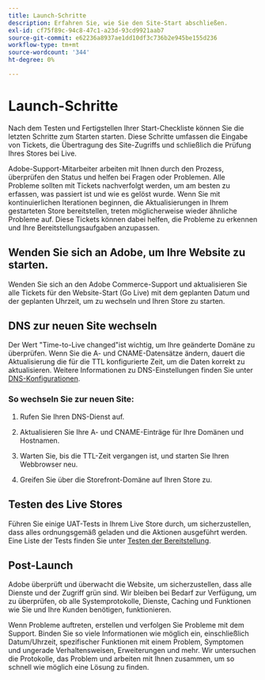 ```yaml
---
title: Launch-Schritte
description: Erfahren Sie, wie Sie den Site-Start abschließen.
exl-id: cf75f89c-94c8-47c1-a23d-93cd9921aab7
source-git-commit: e62236a8937ae1dd10df3c736b2e945be155d236
workflow-type: tm+mt
source-wordcount: '344'
ht-degree: 0%

---
```


# Launch-Schritte

Nach dem Testen und Fertigstellen Ihrer Start-Checkliste können Sie die letzten Schritte zum Starten starten. Diese Schritte umfassen die Eingabe von Tickets, die Übertragung des Site-Zugriffs und schließlich die Prüfung Ihres Stores bei Live.

Adobe-Support-Mitarbeiter arbeiten mit Ihnen durch den Prozess, überprüfen den Status und helfen bei Fragen oder Problemen. Alle Probleme sollten mit Tickets nachverfolgt werden, um am besten zu erfassen, was passiert ist und wie es gelöst wurde. Wenn Sie mit kontinuierlichen Iterationen beginnen, die Aktualisierungen in Ihrem gestarteten Store bereitstellen, treten möglicherweise wieder ähnliche Probleme auf. Diese Tickets können dabei helfen, die Probleme zu erkennen und Ihre Bereitstellungsaufgaben anzupassen.

## Wenden Sie sich an Adobe, um Ihre Website zu starten.

Wenden Sie sich an den Adobe Commerce-Support und aktualisieren Sie alle Tickets für den Website-Start (Go Live) mit dem geplanten Datum und der geplanten Uhrzeit, um zu wechseln und Ihren Store zu starten.

## DNS zur neuen Site wechseln

Der Wert &quot;Time-to-Live changed&quot;ist wichtig, um Ihre geänderte Domäne zu überprüfen. Wenn Sie die A- und CNAME-Datensätze ändern, dauert die Aktualisierung die für die TTL konfigurierte Zeit, um die Daten korrekt zu aktualisieren. Weitere Informationen zu DNS-Einstellungen finden Sie unter [DNS-Konfigurationen](checklist.md#update-dns-configuration-with-production-settings).

### So wechseln Sie zur neuen Site:

1. Rufen Sie Ihren DNS-Dienst auf.

1. Aktualisieren Sie Ihre A- und CNAME-Einträge für Ihre Domänen und Hostnamen.

1. Warten Sie, bis die TTL-Zeit vergangen ist, und starten Sie Ihren Webbrowser neu.

1. Greifen Sie über die Storefront-Domäne auf Ihren Store zu.

## Testen des Live Stores

Führen Sie einige UAT-Tests in Ihrem Live Store durch, um sicherzustellen, dass alles ordnungsgemäß geladen und die Aktionen ausgeführt werden. Eine Liste der Tests finden Sie unter [Testen der Bereitstellung](../test/staging-and-production.md#complete-uat-testing).

## Post-Launch

Adobe überprüft und überwacht die Website, um sicherzustellen, dass alle Dienste und der Zugriff grün sind. Wir bleiben bei Bedarf zur Verfügung, um zu überprüfen, ob alle Systemprotokolle, Dienste, Caching und Funktionen wie Sie und Ihre Kunden benötigen, funktionieren.

Wenn Probleme auftreten, erstellen und verfolgen Sie Probleme mit dem Support. Binden Sie so viele Informationen wie möglich ein, einschließlich Datum/Uhrzeit, spezifischer Funktionen mit einem Problem, Symptomen und ungerade Verhaltensweisen, Erweiterungen und mehr. Wir untersuchen die Protokolle, das Problem und arbeiten mit Ihnen zusammen, um so schnell wie möglich eine Lösung zu finden.
